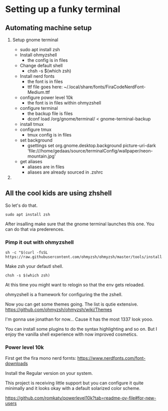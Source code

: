 # Setting up a funky terminal

## Automating machine setup
1. Setup gnome terminal
    * sudo apt install zsh
    * Install ohmyzshell
        * the config is in files
    * Change default shell    
        * chsh -s $(which zsh)
    * Install nerd fonts
        * the font is in files
        * ttf file goes here: ~/.local/share/fonts/FiraCodeNerdFont-Medium.ttf
    * configure power level 10k
        * the font is in files within ohmyzshell
    * configure terminal 
        * the backup file is files
        * dconf load /org/gnome/terminal/ < gnome-terminal-backup
    * install tmux
    * configure tmux
        * tmux config is in files
    * set background
        * gsettings set org.gnome.desktop.background picture-uri-dark 'file:///home/gedaas/source/terminalConfig/wallpaper/neon-mountain.jpg'
    * get aliases
        * aliases are in files
        * aliases are already sourced in .zshrc

2. 

## All the cool kids are using zhshell

So let's do that.

```
sudo apt install zsh
```
 
After insalling make sure that the gnome terminal launches this one.
You can do that via prederences.

### Pimp it out with ohmyzshell

```
sh -c "$(curl -fsSL https://raw.githubusercontent.com/ohmyzsh/ohmyzsh/master/tools/install.sh)"
```

Make zsh your defautl shell.

```
chsh -s $(which zsh)
```

At this time you might want to relogin so that the env gets reloaded.

ohmyzshell is a framework for configuring the the zshell.

Now you can get some themes going. The list is qutie extensive.
https://github.com/ohmyzsh/ohmyzsh/wiki/Themes

I'm gonna use jonathan for now... Cause it has the most 1337 look yooo. 

You can install some plugins to do the syntax highlighting and so on.
But I enjoy the vanilla shell experience with now improved cosmetics.

### Power level 10k

First get the fira mono nerd fornts:
https://www.nerdfonts.com/font-downloads

Install the Regular version on your system.

This project is receiving little support but you can configure it quite minimally and it looks okay with a default solarized color scheme.

https://github.com/romkatv/powerlevel10k?tab=readme-ov-file#for-new-users

